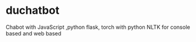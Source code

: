# duchatbot
Chabot with JavaScript ,python flask, torch with python NLTK for console based and web based
